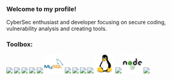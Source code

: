 ### Welcome to my profile!

CyberSec enthusiast and developer focusing on secure coding, vulnerability analysis and creating tools.


<h3 align="left">Toolbox:</h3>
<div>
  <img height='50em' src='https://cdn.worldvectorlogo.com/logos/html-1.svg'>
  <img height='50em' src='https://cdn.worldvectorlogo.com/logos/css-3.svg'>
  <img height='50em' src='https://cdn.worldvectorlogo.com/logos/python-5.svg'>
  <img height='50em' src='https://www.php.net/images/logos/new-php-logo.svg'>
  <img height='50em' src='https://cdn.worldvectorlogo.com/logos/laravel-2.svg'>
  <img height='50em' src='https://raw.githubusercontent.com/devicons/devicon/master/icons/mysql/mysql-original-wordmark.svg'>
  <img height='50em' src='https://cdn.worldvectorlogo.com/logos/logo-javascript.svg'>
  <img height='50em' src='https://cdn.worldvectorlogo.com/logos/typescript.svg'>
  <img height='50em' src='https://raw.githubusercontent.com/gist/Xainey/d5bde7d01dcbac51ac951810e94313aa/raw/6c858c46726541b48ddaaebab29c41c07a196394/PowerShell.svg'>
  <img height='50em' src='https://www.vectorlogo.zone/logos/git-scm/git-scm-icon.svg'>
  <img height='50em' src='https://raw.githubusercontent.com/devicons/devicon/master/icons/linux/linux-original.svg'>
  <img height='50em' src='https://upload.wikimedia.org/wikipedia/commons/4/4b/Bash_Logo_Colored.svg'>
  <img height='50em' src='https://raw.githubusercontent.com/devicons/devicon/master/icons/nodejs/nodejs-original-wordmark.svg'>
  <img height='50em' src='https://cdn.worldvectorlogo.com/logos/c-1.svg'>
</div>




 
